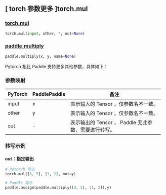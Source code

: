## [ torch 参数更多 ]torch.mul

### [torch.mul](https://pytorch.org/docs/stable/generated/torch.mul.html?highlight=torch+mul#torch.mul)

```python
torch.mul(input, other, *, out=None)
```

### [paddle.multiply](https://www.paddlepaddle.org.cn/documentation/docs/zh/api/paddle/multiply_cn.html)

```python
paddle.multiply(x, y, name=None)
```

Pytorch 相比 Paddle 支持更多其他参数，具体如下：

### 参数映射

| PyTorch                             | PaddlePaddle | 备注                                                                    |
| ----------------------------------- | ------------ | ----------------------------------------------------------------------- |
| input     | x           | 表示输入的 Tensor ，仅参数名不一致。                         |
| other     | y           | 表示输入的 Tensor ，仅参数名不一致。                         |
| out           | -      | 表示输出的 Tensor ， Paddle 无此参数，需要进行转写。         |

### 转写示例
#### out：指定输出
```python
# Pytorch 写法
torch.mul([3, 5], [1, 2], out=y)

# Paddle 写法
paddle.assign(paddle.multiply([3, 5], [1, 2]),y)
```
